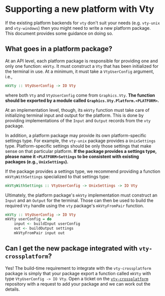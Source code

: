 Supporting a new platform with Vty
==================================

If the existing platform backends for `vty` don't suit your needs
(e.g. `vty-unix` and `vty-windows`) then you might need to write a new
platform package. This document provides some guidance on doing so.

What goes in a platform package?
--------------------------------

At an API level, each platform package is responsible for providing
one and only one function: `mkVty`. It must construct a `Vty` that has
been initialized for the terminal in use. At a minimum, it must take a
`VtyUserConfig` argument, i.e.,

```haskell
mkVty :: VtyUserConfig -> IO Vty
```

where both `Vty` and `VtyUserConfig` come from `Graphics.Vty`.
**The function should be exported by a module called
`Graphics.Vty.Platform.<PLATFORM>`.**

At an implementation level, though, its `mkVty` function must take care
of initializing terminal input and output for the platform. This is done
by providing implementations of the `Input` and `Output` records from
the `vty` package.

In addition, a platform package may provide its own platform-specific
settings type. For example, the `vty-unix` package provides a
`UnixSettings` type. Platform-specific settings should be only those
settings that make sense on that particular platform. **If the package
provides a settings type, please name it `<PLATFORM>Settings` to be
consistent with existing packages (e.g., `UnixSettings`).**

If the package provides a settings type, we recommend providing a
function `mkVtyWithSettings` specialized to that settings type:

```haskell
mkVtyWithSettings :: VtyUserConfig -> UnixSettings -> IO Vty
```

Ultimately, the platform package's `mkVty` implementation must
construct an `Input` and an `Output` for the terminal. Those can then
be used to build the required `Vty` handle using the `vty` package's
`mkVtyFromPair` function.

```haskell
mkVty :: VtyUserConfig -> IO Vty
mkVty userConfig = do
    input <- buildInput userConfig
    out <- buildOutput settings
    mkVtyFromPair input out
```

Can I get the new package integrated with `vty-crossplatform`?
--------------------------------------------------------------

Yes! The build-time requirement to integrate with
the `vty-crossplatform` package is simply that your
package export a function called `mkVty` with type
`VtyUserConfig -> IO Vty`. Open a ticket on the
[`vty-crossplatform`](https://github.com/jtdaugherty/vty-crossplatform)
repository with a request to add your package and we can work out the
details.
